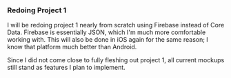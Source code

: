 ### Redoing Project 1

I will be redoing project 1 nearly from scratch using Firebase instead of Core Data. Firebase is essentially JSON, which I'm much more comfortable working with. This will also be done in iOS again for the same reason; I know that platform much better than Android.

Since I did not come close to fully fleshing out project 1, all current mockups still stand as features I plan to implement.
